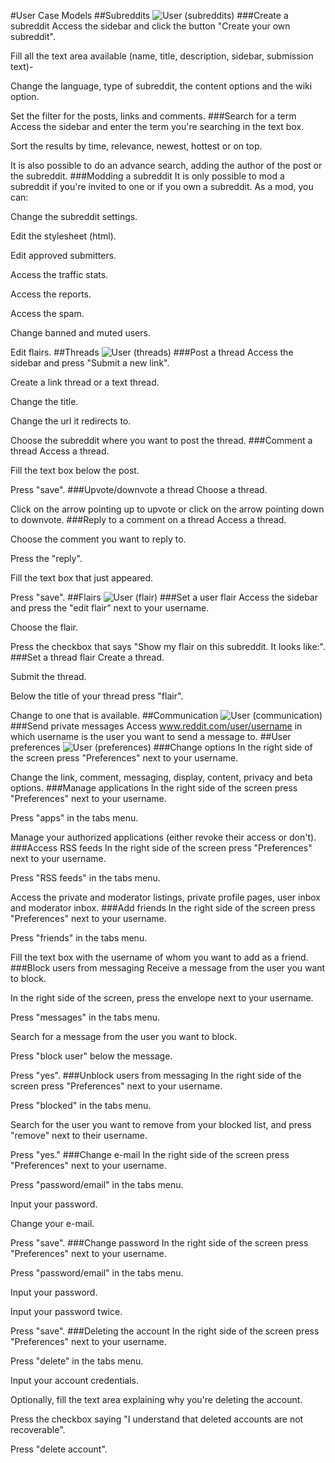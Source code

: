 #User Case Models
##Subreddits
![User (subreddits)](http://i.imgur.com/vOugXTu.png?1)
###Create a subreddit
Access the sidebar and click the button "Create your own subreddit".

Fill all the text area available (name, title, description, sidebar, submission text)-

Change the language, type of subreddit, the content options and the wiki option.

Set the filter for the posts, links and comments.
###Search for a term
Access the sidebar and enter the term you're searching in the text box.

Sort the results by time, relevance, newest, hottest or on top.

It is also possible to do an advance search, adding the author of the post or the subreddit.
###Modding a subreddit
It is only possible to mod a subreddit if you're invited to one or if you own a subreddit.
As a mod, you can:

Change the subreddit settings.

Edit the stylesheet (html).

Edit approved submitters.

Access the traffic stats.

Access the reports.

Access the spam.

Change banned and muted users.

Edit flairs.
##Threads
![User (threads)](http://i.imgur.com/xaRjfI1.png?1)
###Post a thread
Access the sidebar and press "Submit a new link".

Create a link thread or a text thread.

Change the title.

Change the url it redirects to.

Choose the subreddit where you want to post the thread.
###Comment a thread
Access a thread.

Fill the text box below the post.

Press "save".
###Upvote/downvote a thread
Choose a thread.

Click on the arrow pointing up to upvote or click on the arrow pointing down to downvote.
###Reply to a comment on a thread
Access a thread.

Choose the comment you want to reply to.

Press the "reply".

Fill the text box that just appeared.

Press "save".
##Flairs
![User (flair)](http://i.imgur.com/vhrEgUo.png?1)
###Set a user flair
Access the sidebar and press the "edit flair" next to your username.

Choose the flair.

Press the checkbox that says "Show my flair on this subreddit. It looks like:".
###Set a thread flair
Create a thread.

Submit the thread.

Below the title of your thread press "flair".

Change to one that is available.
##Communication
![User (communication)](http://i.imgur.com/w8ho3XX.png?1)
###Send private messages
Access www.reddit.com/user/username in which username is the user you want to send a message to.
##User preferences
![User (preferences)](http://i.imgur.com/Y95p4xM.png?1)
###Change options
In the right side of the screen press "Preferences" next to your username.

Change the link, comment, messaging, display, content, privacy and beta options.
###Manage applications
In the right side of the screen press "Preferences" next to your username.

Press "apps" in the tabs menu.

Manage your authorized applications (either revoke their access or don't).
###Access RSS feeds
In the right side of the screen press "Preferences" next to your username.

Press "RSS feeds" in the tabs menu.

Access the private and moderator listings, private profile pages, user inbox and moderator inbox.
###Add friends
In the right side of the screen press "Preferences" next to your username.

Press "friends" in the tabs menu.

Fill the text box with the username of whom you want to add as a friend.
###Block users from messaging
Receive a message from the user you want to block.

In the right side of the screen, press the envelope next to your username.

Press "messages" in the tabs menu.

Search for a message from the user you want to block.

Press "block user" below the message.

Press "yes".
###Unblock users from messaging
In the right side of the screen press "Preferences" next to your username.

Press "blocked" in the tabs menu.

Search for the user you want to remove from your blocked list, and press "remove" next to their username.

Press "yes."
###Change e-mail
In the right side of the screen press "Preferences" next to your username.

Press "password/email" in the tabs menu.

Input your password.

Change your e-mail.

Press "save".
###Change password
In the right side of the screen press "Preferences" next to your username.

Press "password/email" in the tabs menu.

Input your password.

Input your password twice.

Press "save".
###Deleting the account
In the right side of the screen press "Preferences" next to your username.

Press "delete" in the tabs menu.

Input your account credentials.

Optionally, fill the text area explaining why you're deleting the account.

Press the checkbox saying "I understand that deleted accounts are not recoverable".

Press "delete account".